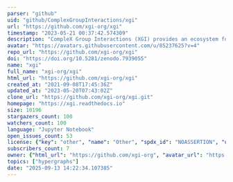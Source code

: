 ```yaml
---
parser: "github"
uid: "github/ComplexGroupInteractions/xgi"
url: "https://github.com/xgi-org/xgi"
timestamp: "2023-05-21 00:37:42.574309"
description: "CompleX Group Interactions (XGI) provides an ecosystem for the analysis and representation of complex systems with group interactions."
avatar: "https://avatars.githubusercontent.com/u/85237625?v=4"
repo_url: "https://github.com/xgi-org/xgi"
doi: "https://doi.org/10.5281/zenodo.7939055"
name: "xgi"
full_name: "xgi-org/xgi"
html_url: "https://github.com/xgi-org/xgi"
created_at: "2021-09-08T17:45:36Z"
updated_at: "2023-05-20T07:43:02Z"
clone_url: "https://github.com/xgi-org/xgi.git"
homepage: "https://xgi.readthedocs.io"
size: 10196
stargazers_count: 100
watchers_count: 100
language: "Jupyter Notebook"
open_issues_count: 53
license: {"key": "other", "name": "Other", "spdx_id": "NOASSERTION", "url": null, "node_id": "MDc6TGljZW5zZTA="}
subscribers_count: 7
owner: {"html_url": "https://github.com/xgi-org", "avatar_url": "https://avatars.githubusercontent.com/u/85237625?v=4", "login": "xgi-org", "type": "Organization"}
topics: ["hypergraphs"]
date: "2025-09-13 14:22:34.107385"
---
```


